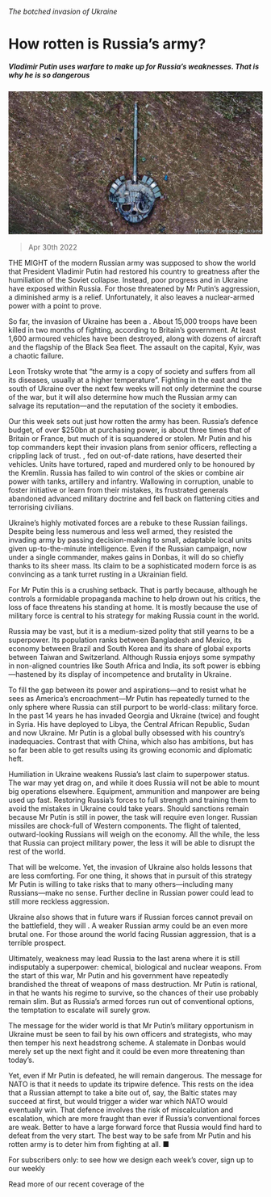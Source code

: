 ###### The botched invasion of Ukraine

# How rotten is Russia’s army? 

##### Vladimir Putin uses warfare to make up for Russia’s weaknesses. That is why he is so dangerous 

![image](images/20220430_ldd001.jpg) 

> Apr 30th 2022 

THE MIGHT of the modern Russian army was supposed to show the world that President Vladimir Putin had restored his country to greatness after the humiliation of the Soviet collapse. Instead, poor progress and  in Ukraine have exposed  within Russia. For those threatened by Mr Putin’s aggression, a diminished army is a relief. Unfortunately, it also leaves a nuclear-armed power with a point to prove.

So far, the invasion of Ukraine has been a . About 15,000 troops have been killed in two months of fighting, according to Britain’s government. At least 1,600 armoured vehicles have been destroyed, along with dozens of aircraft and the flagship of the Black Sea fleet. The assault on the capital, Kyiv, was a chaotic failure.


Leon Trotsky wrote that “the army is a copy of society and suffers from all its diseases, usually at a higher temperature”. Fighting in the east and the south of Ukraine over the next few weeks will not only determine the course of the war, but it will also determine how much the Russian army can salvage its reputation—and the reputation of the society it embodies.

Our  this week sets out just how rotten the army has been. Russia’s defence budget, of over $250bn at purchasing power, is about three times that of Britain or France, but much of it is squandered or stolen. Mr Putin and his top commanders kept their invasion plans from senior officers, reflecting a crippling lack of trust. , fed on out-of-date rations, have deserted their vehicles. Units have tortured, raped and murdered only to be honoured by the Kremlin. Russia has failed to win control of the skies or combine air power with tanks, artillery and infantry. Wallowing in corruption, unable to foster initiative or learn from their mistakes, its frustrated generals abandoned advanced military doctrine and fell back on flattening cities and terrorising civilians.

Ukraine’s highly motivated forces are a rebuke to these Russian failings. Despite being less numerous and less well armed, they resisted the invading army by passing decision-making to small, adaptable local units given up-to-the-minute intelligence. Even if the Russian campaign, now under a single commander, makes gains in Donbas, it will do so chiefly thanks to its sheer mass. Its claim to be a sophisticated modern force is as convincing as a tank turret rusting in a Ukrainian field.

For Mr Putin this is a crushing setback. That is partly because, although he controls a formidable propaganda machine to help drown out his critics, the loss of face threatens his standing at home. It is mostly because the use of military force is central to his strategy for making Russia count in the world.

Russia may be vast, but it is a medium-sized polity that still yearns to be a superpower. Its population ranks between Bangladesh and Mexico, its economy between Brazil and South Korea and its share of global exports between Taiwan and Switzerland. Although Russia enjoys some sympathy in non-aligned countries like South Africa and India, its soft power is ebbing—hastened by its display of incompetence and brutality in Ukraine.

To fill the gap between its power and aspirations—and to resist what he sees as America’s encroachment—Mr Putin has repeatedly turned to the only sphere where Russia can still purport to be world-class: military force. In the past 14 years he has invaded Georgia and Ukraine (twice) and fought in Syria. His  have deployed to Libya, the Central African Republic, Sudan and now Ukraine. Mr Putin is a global bully obsessed with his country’s inadequacies. Contrast that with China, which also has ambitions, but has so far been able to get results using its growing economic and diplomatic heft.

Humiliation in Ukraine weakens Russia’s last claim to superpower status. The war may yet drag on, and while it does Russia will not be able to mount big operations elsewhere. Equipment, ammunition and manpower are being used up fast. Restoring Russia’s forces to full strength and training them to avoid the mistakes in Ukraine could take years. Should sanctions remain because Mr Putin is still in power, the task will require even longer. Russian missiles are chock-full of Western components. The flight of talented, outward-looking Russians will weigh on the economy. All the while, the less that Russia can project military power, the less it will be able to disrupt the rest of the world.

That will be welcome. Yet, the invasion of Ukraine also holds lessons that are less comforting. For one thing, it shows that in pursuit of this strategy Mr Putin is willing to take risks that to many others—including many Russians—make no sense. Further decline in Russian power could lead to still more reckless aggression.

Ukraine also shows that in future wars if Russian forces cannot prevail on the battlefield, they will . A weaker Russian army could be an even more brutal one. For those around the world facing Russian aggression, that is a terrible prospect.

Ultimately, weakness may lead Russia to the last arena where it is still indisputably a superpower: chemical, biological and nuclear weapons. From the start of this war, Mr Putin and his government have repeatedly brandished the threat of weapons of mass destruction. Mr Putin is rational, in that he wants his regime to survive, so the chances of their use probably remain slim. But as Russia’s armed forces run out of conventional options, the temptation to escalate will surely grow.

The message for the wider world is that Mr Putin’s military opportunism in Ukraine must be seen to fail by his own officers and strategists, who may then temper his next headstrong scheme. A stalemate in Donbas would merely set up the next fight and it could be even more threatening than today’s.

Yet, even if Mr Putin is defeated, he will remain dangerous. The message for NATO is that it needs to update its tripwire defence. This rests on the idea that a Russian attempt to take a bite out of, say, the Baltic states may succeed at first, but would trigger a wider war which NATO would eventually win. That defence involves the risk of miscalculation and escalation, which are more fraught than ever if Russia’s conventional forces are weak. Better to have a large forward force that Russia would find hard to defeat from the very start. The best way to be safe from Mr Putin and his rotten army is to deter him from fighting at all. ■

For subscribers only: to see how we design each week’s cover, sign up to our weekly 

Read more of our recent coverage of the 

